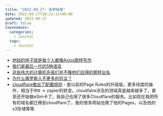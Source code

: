 ```yaml
---
title: "2022.09.27: 各种链接"
date: 2022-09-27T10:23:11+08:00
updated: 2022-09-27
draft: false
taxonomies:
  categories:
    - Journal
  tags:
    - Journal
---
```


- [地狱的样子就是每个人都像Axios那样写作](https://newrepublic.com/article/167857/axios-smart-brevity-book-hell-world)
- [我们是最后一代的5种语言](https://old.reddit.com/r/China/comments/xooxud/a_chinese_leeks_response_to_the_ccp_sickle_in/)
- [这些伟大的计算机先驱们并不像他们应得的那样出名](https://datagubbe.se/famous/)
- [为什么俄罗斯人不更多的抗议？](https://tldrussia.substack.com/p/why-arent-russians-protesting-more)
- [cloudflare推出了配置规则](https://blog.cloudflare.com/configuration-rules/) -
  是以前的Page Rules的升级版，更多纬度的操作，相当于ifttt ->
  zapier的转变。cloudfalre涉及的领域真是越来越多了，甚至还开始做eSim卡了。我自己也用了很多Cloudflare的服务。比如现在我把所有的域名都迁移到cloudflare了，我的很多网站也用了他的Pages，以及他的s3存储等等.

<!-- more -->

